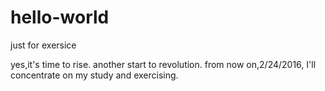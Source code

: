 # hello-world
just for exersice


yes,it's time to rise.
another start to revolution.
from now on,2/24/2016,
I'll concentrate on my study and exercising.

